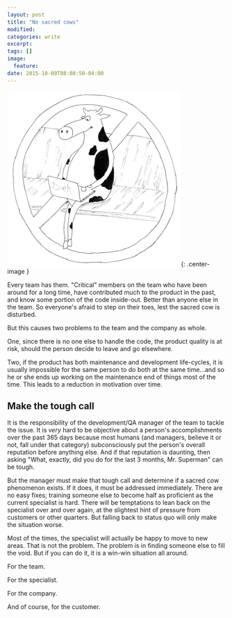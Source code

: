 ```yaml
---
layout: post
title: "No sacred cows"
modified:
categories: write
excerpt:
tags: []
image:
  feature:
date: 2015-10-09T08:08:50-04:00
---
```


![](../../images/post_images/sacred_cow.jpg){: .center-image }

Every team has them. "Critical" members on the team who have been around for a long time, have contributed much to the product in the past, and know some portion of the code inside-out. Better than anyone else in the team. So everyone's afraid to step on their toes, lest the sacred cow is disturbed. 

But this causes two problems to the team and the company as whole.

One, since there is no one else to handle the code, the product quality is at risk, should the person decide to leave and go elsewhere. 

Two, if the product has both maintenance and development life-cycles, it is usually impossible for the same person to do both at the same time...and so he or she ends up working on the maintenance end of things most of the time. This leads to a reduction in motivation over time.

## Make the tough call

It is the responsibility of the development/QA manager of the team to tackle the issue. It is *very* hard to be objective about a person's accomplishments over the past 365 days because most humans (and managers, believe it or not, fall under that category) subconsciously put the person's overall reputation before anything else. And if that reputation is daunting, then asking "What, exactly, did you do for the last 3 months, Mr. Superman" can be tough. 

But the manager must make that tough call and determine if a sacred cow phenomenon exists. If it does, it must be addressed immediately. There are no easy fixes; training someone else to become half as proficient as the current specialist is hard. There will be temptations to lean back on the specialist over and over again, at the slightest hint of pressure from customers or other quarters. But falling back to status quo will only make the situation worse. 

Most of the times, the specialist will actually be happy to move to new areas. That is not the problem. The problem is in finding someone else to fill the void. But if you can do it, it is a win-win situation all around. 

For the team. 

For the specialist. 

For the company. 

And of course, for the customer.
